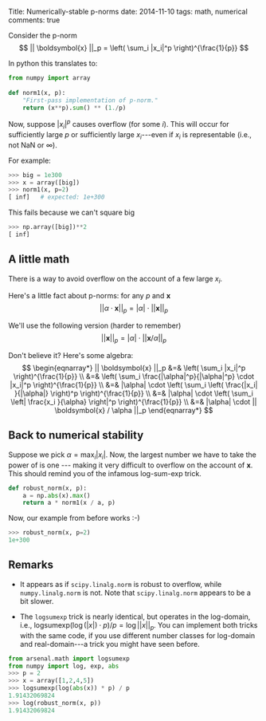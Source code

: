 Title: Numerically-stable p-norms
date: 2014-11-10
tags: math, numerical
comments: true

Consider the p-norm
$$
|| \boldsymbol{x} ||_p = \left( \sum_i |x_i|^p \right)^{\frac{1}{p}}
$$

In python this translates to:

```python
from numpy import array
    
def norm1(x, p):
    "First-pass implementation of p-norm."
    return (x**p).sum() ** (1./p)
```

Now, suppose $|x_i|^p$ causes overflow (for some $i$). This will occur for sufficiently large $p$ or sufficiently large $x_i$---even if $x_i$ is representable (i.e., not NaN or $\infty$).

For example:


```python
>>> big = 1e300
>>> x = array([big])
>>> norm1(x, p=2)
[ inf]   # expected: 1e+300
```

This fails because we can't square big

```python
>>> np.array([big])**2
[ inf]
```


## A little math

There is a way to avoid overflow on the account of a few large $x_i$.

Here's a little fact about p-norms: for any $p$ and $\boldsymbol{x}$
$$
|| \alpha \cdot \boldsymbol{x} ||_p = |\alpha| \cdot || \boldsymbol{x}   ||_p
$$

We'll use the following version (harder to remember)
$$
|| \boldsymbol{x} ||_p  = |\alpha| \cdot || \boldsymbol{x} / \alpha ||_p
$$

Don't believe it? Here's some algebra:
$$
\begin{eqnarray*}
|| \boldsymbol{x} ||_p
&=& \left( \sum_i |x_i|^p \right)^{\frac{1}{p}} \\
&=& \left( \sum_i \frac{|\alpha|^p}{|\alpha|^p} \cdot |x_i|^p \right)^{\frac{1}{p}} \\
&=& |\alpha| \cdot \left( \sum_i \left( \frac{|x_i| }{|\alpha|} \right)^p \right)^{\frac{1}{p}} \\
&=& |\alpha| \cdot \left( \sum_i \left| \frac{x_i }{\alpha} \right|^p \right)^{\frac{1}{p}} \\
&=& |\alpha| \cdot || \boldsymbol{x} / \alpha ||_p
\end{eqnarray*}
$$

## Back to numerical stability

Suppose we pick $\alpha = \max_i |x_i|$. Now, the largest number we have to take
the power of is one --- making it very difficult to overflow on the account of
$\boldsymbol{x}$. This should remind you of the infamous log-sum-exp trick.


```python
def robust_norm(x, p):
    a = np.abs(x).max()
    return a * norm1(x / a, p)
```

Now, our example from before works :-)

```python
>>> robust_norm(x, p=2)
1e+300
```

## Remarks


* It appears as if `scipy.linalg.norm` is robust to overflow, while `numpy.linalg.norm` is not. Note that `scipy.linalg.norm` appears to be a bit slower.

* The `logsumexp` trick is nearly identical, but operates in the log-domain, i.e., $\text{logsumexp}(\log(|x|) \cdot p) / p = \log || x ||_p$. You can implement both tricks with the same code, if you use different number classes for log-domain and real-domain---a trick you might have seen before.


```python
from arsenal.math import logsumexp
from numpy import log, exp, abs
>>> p = 2
>>> x = array([1,2,4,5])
>>> logsumexp(log(abs(x)) * p) / p
1.91432069824
>>> log(robust_norm(x, p))
1.91432069824
```


    

